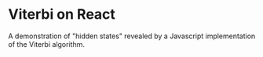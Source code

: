 # Viterbi on React

A demonstration of "hidden states" revealed by a Javascript implementation of the Viterbi algorithm.
